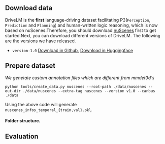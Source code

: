 ## Download data
DriveLM is the **first** language-driving dataset facilitating P3(`Perception`, `Prediction` and `Planning`) and human-written logic reasoning, which is now based on nuScenes.Therefore, you should download [nuScenes](https://www.nuscenes.org/) first to get started.Next, you can download different versions of DriveLM. The following are the versions we have released.


- `version-1.0` [Download in Github](https://github.com/OpenDriveLab/DriveLM), [Download in Huggingface](https://huggingface.co/datasets/OpenDrive/DriveLM)
## Prepare dataset
*We genetate custom annotation files which are different from mmdet3d's*
```
python tools/create_data.py nuscenes --root-path ./data/nuscenes --out-dir ./data/nuscenes --extra-tag nuscenes --version v1.0 --canbus ./data
```

Using the above code will generate `nuscenes_infos_temporal_{train,val}.pkl`.

#### Folder structure.

## Evaluation
